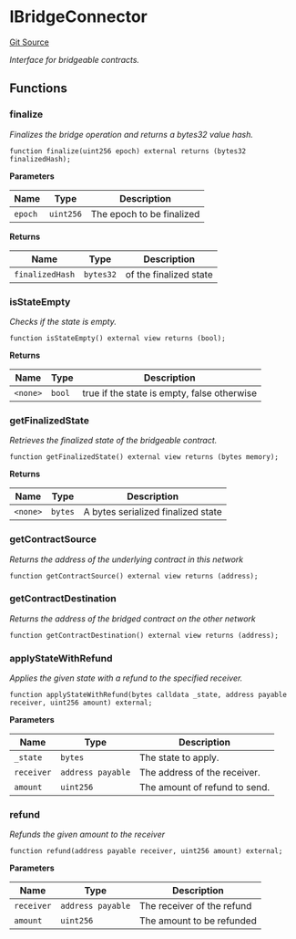 # IBridgeConnector
[Git Source](https://github.com/Taraxa-project/bridge/blob/e4d318b451d9170f9f2dde80fe4263043786ba03/src/connectors/IBridgeConnector.sol)

*Interface for bridgeable contracts.*


## Functions
### finalize

*Finalizes the bridge operation and returns a bytes32 value hash.*


```solidity
function finalize(uint256 epoch) external returns (bytes32 finalizedHash);
```
**Parameters**

|Name|Type|Description|
|----|----|-----------|
|`epoch`|`uint256`|The epoch to be finalized|

**Returns**

|Name|Type|Description|
|----|----|-----------|
|`finalizedHash`|`bytes32`|of the finalized state|


### isStateEmpty

*Checks if the state is empty.*


```solidity
function isStateEmpty() external view returns (bool);
```
**Returns**

|Name|Type|Description|
|----|----|-----------|
|`<none>`|`bool`|true if the state is empty, false otherwise|


### getFinalizedState

*Retrieves the finalized state of the bridgeable contract.*


```solidity
function getFinalizedState() external view returns (bytes memory);
```
**Returns**

|Name|Type|Description|
|----|----|-----------|
|`<none>`|`bytes`|A bytes serialized finalized state|


### getContractSource

*Returns the address of the underlying contract in this network*


```solidity
function getContractSource() external view returns (address);
```

### getContractDestination

*Returns the address of the bridged contract on the other network*


```solidity
function getContractDestination() external view returns (address);
```

### applyStateWithRefund

*Applies the given state with a refund to the specified receiver.*


```solidity
function applyStateWithRefund(bytes calldata _state, address payable receiver, uint256 amount) external;
```
**Parameters**

|Name|Type|Description|
|----|----|-----------|
|`_state`|`bytes`|The state to apply.|
|`receiver`|`address payable`|The address of the receiver.|
|`amount`|`uint256`|The amount of refund to send.|


### refund

*Refunds the given amount to the receiver*


```solidity
function refund(address payable receiver, uint256 amount) external;
```
**Parameters**

|Name|Type|Description|
|----|----|-----------|
|`receiver`|`address payable`|The receiver of the refund|
|`amount`|`uint256`|The amount to be refunded|


